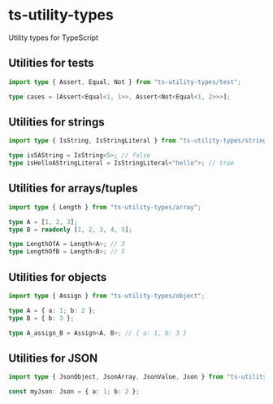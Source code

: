 # ts-utility-types

Utility types for TypeScript

## Utilities for tests

```ts
import type { Assert, Equal, Not } from "ts-utility-types/test";

type cases = [Assert<Equal<1, 1>>, Assert<Not<Equal<1, 2>>>];
```

## Utilities for strings

```ts
import type { IsString, IsStringLiteral } from "ts-utility-types/string";

type is5AString = IsString<5>; // false
type isHelloAStringLiteral = IsStringLiteral<"hello">; // true
```

## Utilities for arrays/tuples

```ts
import type { Length } from "ts-utility-types/array";

type A = [1, 2, 3];
type B = readonly [1, 2, 3, 4, 5];

type LengthOfA = Length<A>; // 3
type LengthOfB = Length<B>; // 5
```

## Utilities for objects

```ts
import type { Assign } from "ts-utility-types/object";

type A = { a: 1; b: 2 };
type B = { b: 3 };

type A_assign_B = Assign<A, B>; // { a: 1, b: 3 }
```

## Utilities for JSON

```ts
import type { JsonObject, JsonArray, JsonValue, Json } from "ts-utility-types/object";

const myJson: Json = { a: 1; b: 2 };
```

